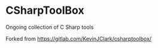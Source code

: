 # CSharpToolBox

Ongoing collection of C Sharp tools

Forked from https://gitlab.com/KevinJClark/csharptoolbox/
